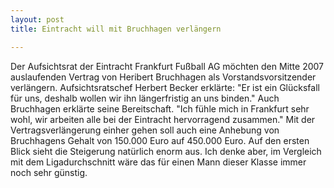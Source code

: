 ```yaml
---
layout: post
title: Eintracht will mit Bruchhagen verlängern

---
```


Der Aufsichtsrat der Eintracht Frankfurt Fußball AG möchten den Mitte 2007 auslaufenden Vertrag von Heribert Bruchhagen als Vorstandsvorsitzender verlängern. Aufsichtsratschef Herbert Becker erklärte: "Er ist ein Glücksfall für uns, deshalb wollen wir ihn längerfristig an uns binden." Auch Bruchhagen erklärte seine Bereitschaft. "Ich fühle mich in Frankfurt sehr wohl, wir arbeiten alle bei der Eintracht hervorragend zusammen." Mit der Vertragsverlängerung einher gehen soll auch eine Anhebung von Bruchhagens Gehalt von 150.000 Euro auf 450.000 Euro. Auf den ersten Blick sieht die Steigerung natürlich enorm aus. Ich denke aber, im Vergleich mit dem Ligadurchschnitt wäre das für einen Mann dieser Klasse immer noch sehr günstig.


